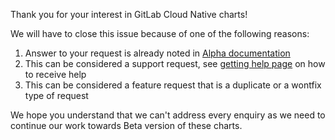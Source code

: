 Thank you for your interest in GitLab Cloud Native charts!

We will have to close this issue because of one of the following reasons:

1. Answer to your request is already noted in [Alpha documentation](https://gitlab.com/charts/gitlab/blob/master/doc/architecture/alpha.md)
1. This can be considered a support request, see [getting help page](https://about.gitlab.com/getting-help/) on how to receive help
1. This can be considered a feature request that is a duplicate or a wontfix
type of request

We hope you understand that we can't address every enquiry as we need to
continue our work towards Beta version of these charts.
